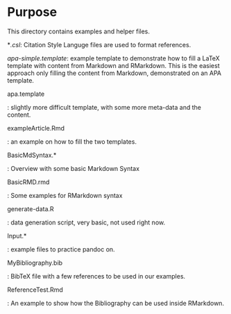 # Purpose

This directory contains examples and helper files.


**.csl*: Citation Style Languge files are used to format references.


*apa-simple.template*: example template to demonstrate how to fill a LaTeX template with content from Markdown and RMarkdown. This is the easiest approach only filling the content from Markdown, demonstrated on an APA template.


apa.template

: slightly more difficult template, with some more meta-data and the content.


exampleArticle.Rmd

: an example on how to fill the two templates.


BasicMdSyntax.*

: Overview with some basic Markdown Syntax


BasicRMD.rmd

: Some examples for RMarkdown syntax


generate-data.R

: data generation script, very basic, not used right now.


Input.*

: example files to practice pandoc on.


MyBibliography.bib

: BibTeX file with a few references to be used in our examples.


ReferenceTest.Rmd

: An example to show how the Bibliography can be used inside RMarkdown.
